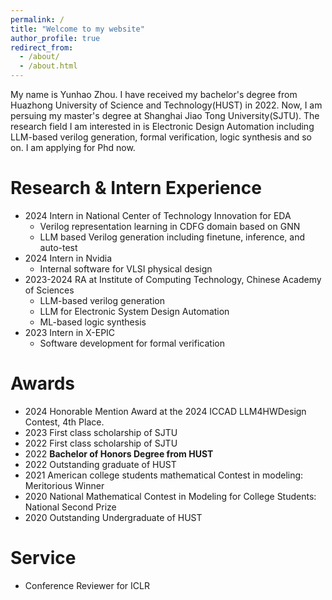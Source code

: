 ```yaml
---
permalink: /
title: "Welcome to my website"
author_profile: true
redirect_from: 
  - /about/
  - /about.html
---
```


My name is Yunhao Zhou. I have received my bachelor's degree from Huazhong University of Science and Technology(HUST) in 2022. Now, I am persuing my master's degree at Shanghai Jiao Tong University(SJTU). The research field I am interested in is Electronic Design Automation including LLM-based verilog generation, formal verification, logic synthesis and so on. I am applying for Phd now.

Research & Intern Experience
======
* 2024 Intern in National Center of Technology Innovation for EDA
  * Verilog representation learning in CDFG domain based on GNN
  * LLM based Verilog generation including finetune, inference, and auto-test
* 2024 Intern in Nvidia
  * Internal software for VLSI physical design
* 2023-2024 RA at Institute of Computing Technology, Chinese Academy of Sciences
  * LLM-based verilog generation
  * LLM for Electronic System Design Automation
  * ML-based logic synthesis
* 2023 Intern in X-EPIC
  * Software development for formal verification

Awards
======
* 2024 Honorable Mention Award at the 2024 ICCAD LLM4HWDesign Contest, 4th Place.
* 2023 First class scholarship of SJTU
* 2022 First class scholarship of SJTU
* 2022 **Bachelor of Honors Degree from HUST**
* 2022 Outstanding graduate of HUST
* 2021 American college students mathematical Contest in modeling: Meritorious Winner
* 2020 National Mathematical Contest in Modeling for College Students: National Second Prize
* 2020 Outstanding Undergraduate of HUST

Service
======
* Conference Reviewer for ICLR
